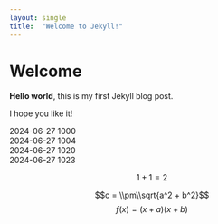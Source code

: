 ```yaml
---
layout: single
title:  "Welcome to Jekyll!"
---
```


# Welcome

**Hello world**, this is my first Jekyll blog post.

I hope you like it!

2024-06-27 1000   
2024-06-27 1004   
2024-06-27 1020   
2024-06-27 1023   

$$1+1=2$$


$$c = \\pm\\sqrt{a^2 + b^2}$$
$$
f(x)=(x+a)(x+b)
$$
